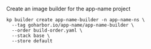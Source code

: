 Create an image builder for the app-name project

```
kp builder create app-name-builder -n app-name-ns \
  --tag goharbor.io/app-name/app-name-builder \
  --order build-order.yaml \
  --stack base \
  --store default
```
